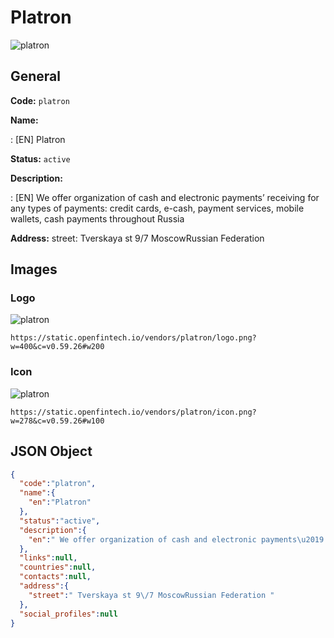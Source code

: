 
# Platron 
![platron](https://static.openfintech.io/vendors/platron/logo.png?w=400&c=v0.59.26#w200)  

## General 
 
**Code:** `platron` 
 
**Name:** 
 
:	[EN] Platron 
 
**Status:** `active` 
 
**Description:** 
 
: [EN]  We offer organization of cash and electronic payments’ receiving for any types of payments: credit cards, e-cash, payment services, mobile wallets, cash payments throughout Russia  
 
**Address:** 
street:  Tverskaya st 9/7 MoscowRussian Federation  

## Images 

### Logo 
 
![platron](https://static.openfintech.io/vendors/platron/logo.png?w=400&c=v0.59.26#w200)  

```
https://static.openfintech.io/vendors/platron/logo.png?w=400&c=v0.59.26#w200
```  

### Icon 
 
![platron](https://static.openfintech.io/vendors/platron/icon.png?w=278&c=v0.59.26#w100)  

```
https://static.openfintech.io/vendors/platron/icon.png?w=278&c=v0.59.26#w100
```  

## JSON Object 

```json
{
  "code":"platron",
  "name":{
    "en":"Platron"
  },
  "status":"active",
  "description":{
    "en":" We offer organization of cash and electronic payments\u2019 receiving for any types of payments: credit cards, e-cash, payment services, mobile wallets, cash payments throughout Russia "
  },
  "links":null,
  "countries":null,
  "contacts":null,
  "address":{
    "street":" Tverskaya st 9\/7 MoscowRussian Federation "
  },
  "social_profiles":null
}
```  
